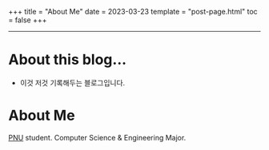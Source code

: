 +++
title = "About Me"
date = 2023-03-23
template = "post-page.html"
toc = false
+++

---

# About this blog...
- 이것 저것 기록해두는 블로그입니다.

# About Me
[PNU](https://cse.pusan.ac.kr/cseEng/index..do) student. Computer Science & Engineering Major.
